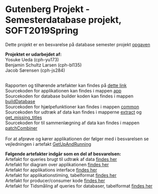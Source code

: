 # Gutenberg Projekt - Semesterdatabase projekt, SOFT2019Spring



Dette projekt er en besvarelse på database semester projekt [opgaven](https://github.com/datsoftlyngby/soft2019spring-databases/blob/master/Exam/GutenbergProject.md)

<b>Projektet er udarbejdet af: </b><br />
Yosuke Ueda (cph-yu173)<br />
Benjamin Schultz Larsen (cph-bl135)<br />
Jacob Sørensen (cph-js284)<br />
<br />

Rapporten og tilhørende artefakter kan findes på [dette link]()<br />
Sourcekoden for applikationen kan findes i mappen [app]() <br />
Sourcekoden for database builder koden kan findes i mappen [buildDatabase]() <br />
Sourcekoden for hjælpefunktioner kan findes i mappen [common]() <br />
Sourcekoden for udtræk af data kan findes i mapperne [extract]() og [get_missing_titles]()<br />
Sourcekoden for til sammenlægning af data kan findes i mappen [patchCombiner]() <br />
<br />
For at afprøve og kører applikationen der følger med i besvarelsen se vejledningen i artefakt [GetUpAndRunning]()<br />

<b>Følgende artefakter indgår som en del af besvarelsen:</b><br />
Artefakt for queries brugt til udtræk af data [findes her]()<br />
Artefakt for diagram over applikationen [findes her]()<br />
Artefakt for applikations interface [findes her]()<br />
Artefakt for applikationstiming, tabelformat [findes her]()<br />
Artefakt for producer/consumer kode [findes her]()<br />
Artefakt for Tidsmåling af queries for databaser, tabelformat [findes her]()<br />
